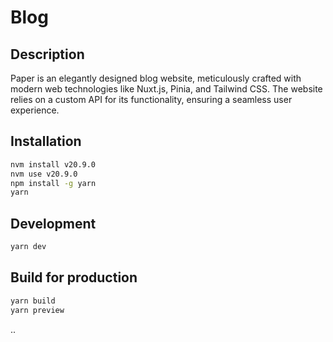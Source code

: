# Blog

## Description

Paper is an elegantly designed blog website, meticulously crafted with modern web technologies like Nuxt.js, Pinia, and Tailwind CSS. The website relies on a custom API for its functionality, ensuring a seamless user experience.

## Installation

```bash
nvm install v20.9.0
nvm use v20.9.0
npm install -g yarn
yarn
```

## Development

```bash
yarn dev
```

## Build for production

```bash
yarn build
yarn preview
```

..